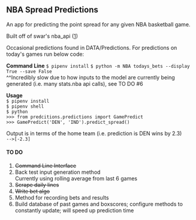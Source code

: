 ## NBA Spread Predictions 

An app for predicting the point spread for any given NBA basketball game.  

Built off of swar's nba_api ([1])

Occasional predictions found in DATA/Predictions. For predictions on today's games run below code:

**Command Line**
`$ pipenv install`
`$ python -m NBA todays_bets --display True --save False`  
^^Incredibly slow due to how inputs to the model are currently being generated (i.e. many stats.nba api calls), see
TO DO #6

**Usage**  
`$ pipenv install`   
`$ pipenv shell`   
`$ python`   
`>>> from predcitions.predictions import GamePredict`   
`>>> GamePredict('DEN', 'IND').predict_spread()`   

Output is in terms of the home team (i.e. prediction is DEN wins by 2.3)   
`-->[-2.3]`   


#### **TO DO**
1. ~~Command Line Interface~~
2. Back test input generation method   
    Currently using rolling average from last 6 games
3. ~~Scrape daily lines~~
4. ~~Write bet algo~~
5. Method for recording bets and results  
6. Build database of past games and boxscores; configure methods to constantly update; will speed up prediction time

    

[1]: https://github.com/swar/nba_api